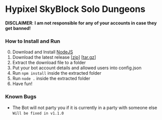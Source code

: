 # Hypixel SkyBlock Solo Dungeons

__**DISCLAIMER**__: __I am not responsible for any of your accounts in case they get banned!__

### How to Install and Run

0. Download and Install [NodeJS](https://nodejs.org/)
1. Download the latest release [[zip](https://api.github.com/repos/McMelonTV/hypixel-skyblock-solo-dungeons-bot/latest/download/dungeonbot.zip)] [[tar.gz](https://api.github.com/repos/McMelonTV/hypixel-skyblock-solo-dungeons-bot/latest/download/dungeonbot.tar.gz)]
2. Extract the download file to a folder
3. Put your bot account details and allowed users into config.json
4. Run ```npm install``` inside the extracted folder
5. Run ```node .``` inside the extracted folder
6. Have fun!

### Known Bugs

- The Bot will not party you if it is currently in a party with someone else `Will be fixed in v1.1.0`
